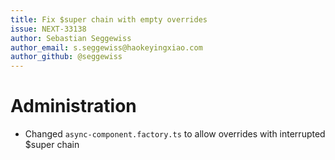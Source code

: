 ```yaml
---
title: Fix $super chain with empty overrides
issue: NEXT-33138
author: Sebastian Seggewiss
author_email: s.seggewiss@haokeyingxiao.com
author_github: @seggewiss
---
```

# Administration
* Changed `async-component.factory.ts` to allow overrides with interrupted $super chain
